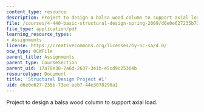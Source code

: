 ```yaml
---
content_type: resource
description: Project to design a balsa wood column to support axial load.
file: /courses/4-440-basic-structural-design-spring-2009/d6e0e627235b73eeaeb744e3078296a1_MIT4_440s09_project01.pdf
file_type: application/pdf
learning_resource_types:
- Assignments
license: https://creativecommons.org/licenses/by-nc-sa/4.0/
ocw_type: OCWFile
parent_title: Assignments
parent_type: CourseSection
parent_uid: 17a78e38-7a6d-2637-3e1b-e5cd9c25364b
resourcetype: Document
title: 'Structural Design Project #1'
uid: d6e0e627-235b-73ee-aeb7-44e3078296a1
---
```

Project to design a balsa wood column to support axial load.